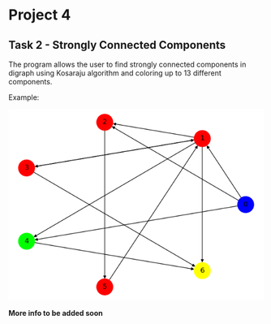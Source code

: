 # Project 4

## Task 2 - Strongly Connected Components

The program allows the user to find strongly connected components in digraph using Kosaraju algorithm and coloring up to 13 different components.

Example:

![task2_example.png](./Preview/task2_example.png)

**More info to be added soon**

